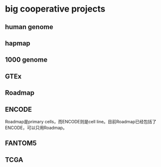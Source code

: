 # big cooperative projects

## human genome

## hapmap

## 1000 genome

## GTEx

## Roadmap

## ENCODE
Roadmap是primary cells，而ENCODE则是cell line。目前Roadmap已经包括了ENCODE，可以只用Roadmap。

## FANTOM5

## TCGA

